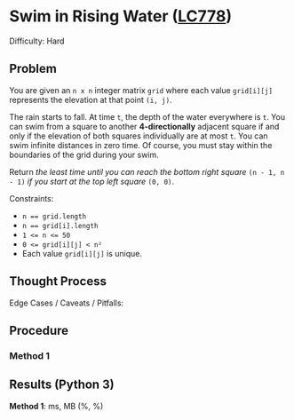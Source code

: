 # Swim in Rising Water ([LC778](https://leetcode.com/problems/swim-in-rising-water/))
Difficulty: Hard

## Problem

You are given an `n x n` integer matrix `grid` where each value `grid[i][j]` represents the elevation at that point `(i, j)`.

The rain starts to fall. At time `t`, the depth of the water everywhere is `t`. You can swim from a square to another **4-directionally** adjacent square if and only if the elevation of both squares individually are at most `t`. You can swim infinite distances in zero time. Of course, you must stay within the boundaries of the grid during your swim.

Return *the least time until you can reach the bottom right square* `(n - 1, n - 1)` *if you start at the top left square* `(0, 0)`.

Constraints:
- `n == grid.length`
- `n == grid[i].length`
- `1 <= n <= 50`
- `0 <= grid[i][j] < n²`
- Each value `grid[i][j]` is unique.

## Thought Process

Edge Cases / Caveats / Pitfalls:

## Procedure

### Method 1

## Results (Python 3)

**Method 1**:  ms, MB (%, %)

